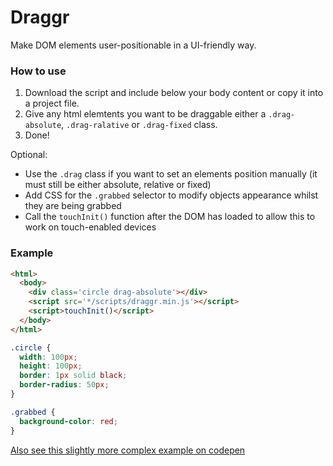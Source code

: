 # Draggr

Make DOM elements user-positionable in a UI-friendly way.

### How to use

1. Download the script and include below your body content or copy it into a project file.
2. Give any html elemtents you want to be draggable either a `.drag-absolute`, `.drag-ralative` or `.drag-fixed`  class.
3. Done!

Optional:
* Use the `.drag` class if you want to set an elements position manually (it must still be either absolute, relative or fixed)
* Add CSS for the `.grabbed` selector to modify objects appearance whilst they are being grabbed
* Call the `touchInit()` function after the DOM has loaded to allow this to work on touch-enabled devices

### Example
```HTML
<html>
  <body>
    <div class='circle drag-absolute'></div>
    <script src='*/scripts/draggr.min.js'></script>
    <script>touchInit()</script>
  </body>
</html>
```

```CSS
.circle {
  width: 100px;
  height: 100px;
  border: 1px solid black;
  border-radius: 50px;
}

.grabbed {
  background-color: red;
}
```

[Also see this slightly more complex example on codepen](http://codepen.io/bave8782/pen/rVgVOE)

